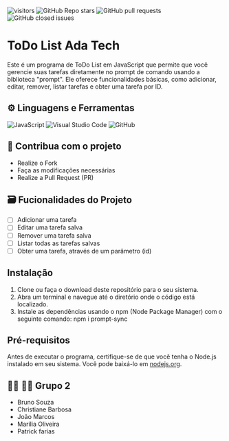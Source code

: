 ![visitors](https://visitor-badge.laobi.icu/badge?page_id=christianebs.projeto-logica-programacao-grupo-2) ![GitHub Repo stars](https://img.shields.io/github/stars/christianebs/projeto-logica-programacao-grupo-2) ![GitHub pull requests](https://img.shields.io/github/issues-pr/christianebs/projeto-logica-programacao-grupo-2) ![GitHub closed issues](https://img.shields.io/github/issues-closed/christianebs/projeto-logica-programacao-grupo-2)

# ToDo List Ada Tech

Este é um programa de ToDo List em JavaScript que permite que você gerencie suas tarefas diretamente no prompt de comando usando a biblioteca "prompt". Ele oferece funcionalidades básicas, como adicionar, editar, remover, listar tarefas e obter uma tarefa por ID.

## 	:gear: Linguagens e Ferramentas

![JavaScript](https://img.shields.io/badge/javascript-0D1117.svg?style=for-the-badge&logo=javascript&logoColor=%23F7DF1E) ![Visual Studio Code](https://img.shields.io/badge/Visual%20Studio%20Code-0D1117.svg?style=for-the-badge&logo=visual-studio-code&logoColor=0078d7) ![GitHub](https://img.shields.io/badge/github-0D1117.svg?style=for-the-badge&logo=github&logoColor=white)

## :triangular_flag_on_post: Contribua com o projeto

- Realize o Fork
- Faça as modificações necessárias
- Realize a Pull Request (PR)

## :card_file_box: Fucionalidades do Projeto

- [ ] Adicionar uma tarefa
- [ ] Editar uma tarefa salva
- [ ] Remover uma tarefa salva
- [ ] Listar todas as tarefas salvas
- [ ] Obter uma tarefa, através de um parâmetro (id)

## Instalação

1. Clone ou faça o download deste repositório para o seu sistema.
2. Abra um terminal e navegue até o diretório onde o código está localizado.
3. Instale as dependências usando o npm (Node Package Manager) com o seguinte comando: npm i prompt-sync

## Pré-requisitos

Antes de executar o programa, certifique-se de que você tenha o Node.js instalado em seu sistema. Você pode baixá-lo em [nodejs.org](https://nodejs.org/).

## :woman_technologist: :man_technologist: Grupo 2

- Bruno Souza
- Christiane Barbosa
- João Marcos
- Marília Oliveira
- Patrick farias